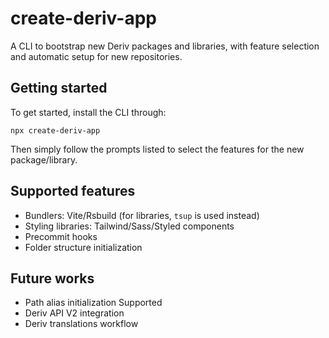 # create-deriv-app

A CLI to bootstrap new Deriv packages and libraries, with feature selection and automatic setup for new repositories.

## Getting started

To get started, install the CLI through:

```
npx create-deriv-app
```

Then simply follow the prompts listed to select the features for the new package/library.

## Supported features

-   Bundlers: Vite/Rsbuild (for libraries, `tsup` is used instead)
-   Styling libraries: Tailwind/Sass/Styled components
-   Precommit hooks
-   Folder structure initialization

## Future works

-   Path alias initialization Supported
-   Deriv API V2 integration
-   Deriv translations workflow
